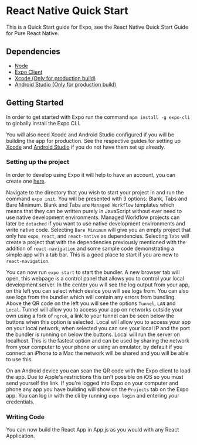 # React Native Quick Start

This is a Quick Start guide for Expo, see the React Native Quick Start Guide for Pure React Native.

## Dependencies ##

   * [Node](https://nodejs.org/en/download/)
   * [Expo Client](https://expo.io/tools)
   * [Xcode (Only for production build)](https://developer.apple.com/xcode/)
   * [Android Studio (Only for production build)](https://developer.android.com/studio/)

## Getting Started ##
In order to get started with Expo run the command `npm install -g expo-cli` to globally install the Expo CLI.

You will also need Xcode and Android Studio configured if you will be building the app for production. See the respective guides for setting up [Xcode]() and [Android Studio]() if you do not have them set up already.
### Setting up the project
In order to develop using Expo it will help to have an account, you can create one [here](https://expo.io/signup).

Navigate to the directory that you wish to start your project in and run the command `expo init`. You will be presented with 3 options: Blank, Tabs and Bare Minimum. Blank and Tabs are `Managed Workflow` templates which means that they can be written purely in JavaScript without ever need to use native development environments. Managed Workflow projects can later be `detached` if you want to use native development environments and write native code. Selecting `Bare Minimum` will give you an empty project that only has `expo`, `react`, and `react-native` as dependencies. Selecting `Tabs` will create a project that with the dependencies previously mentioned with the addition of `react-navigation` and some sample code demonstrating a simple app with a tab bar. This is a good place to start if you are new to `react-navigation`.

You can now run `expo start` to start the bundler. A new browser tab will open, this webpage is a control panel that allows you to control your local development server. In the center you will see the log output from your app, on the left you can select which device you will see logs from. You can also see logs from the bundler which will contain any errors from bundling. Above the QR code on the left you will see the options `Tunnel`, `LAN` and `Local`. Tunnel will allow you to access your app on networks outside your own using a fork of `ngrok`, a link to your tunnel can be seen below the buttons when this option is selected.  Local will allow you to access your app on your local network, when selected you can see your local IP and the port the bundler is running on below the buttons. Local will run the server on localhost. This is the fastest option and can be used by sharing the network from your computer to your phone or using an emulator, by default if you connect an iPhone to a Mac the network will be shared and you will be able to use this.

On an Android device you can scan the QR code with the Expo client to load the app. Due to Apple's restrictions this isn't possible on iOS so you must send yourself the link. If you're logged into Expo on your computer and phone any app you have building will show on the `Projects` tab on the Expo app. You can log in with the cli by running `expo login` and entering your credentials.

### Writing Code
You can now build the React App in App.js as you would with any React Application.
